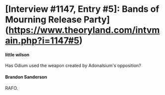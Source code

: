 # [Interview #1147, Entry #5]: Bands of Mourning Release Party](https://www.theoryland.com/intvmain.php?i=1147#5)

#### little wilson

Has Odium used the weapon created by Adonalsium's opposition?

#### Brandon Sanderson

RAFO.


